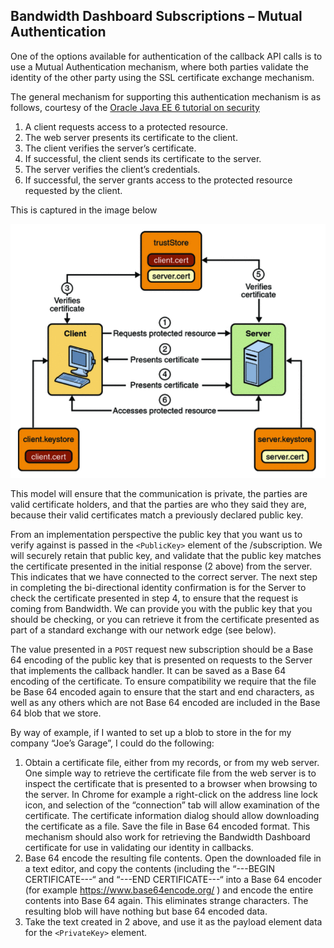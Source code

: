 ## Bandwidth Dashboard Subscriptions – Mutual Authentication

One of the options available for authentication of the callback API calls is to use a Mutual Authentication mechanism, where both parties validate the identity of the other party using the SSL certificate exchange mechanism.

The general mechanism for supporting this authentication mechanism is as follows, courtesy of the [Oracle Java EE 6 tutorial on security](https://docs.oracle.com/cd/E19226-01/820-7627/gijrp/index.html)

1. A client requests access to a protected resource.
2. The web server presents its certificate to the client.
3. The client verifies the server’s certificate.
4. If successful, the client sends its certificate to the server.
5. The server verifies the client’s credentials.
6. If successful, the server grants access to the protected resource requested by the client.

This is captured in the image below

![callback auth](../images/callbackAuth.png)

This model will ensure that the communication is private, the parties are valid certificate holders, and that the parties are who they said they are, because their valid certificates match a previously declared public key.

From an implementation perspective the public key that you want us to verify against is passed in the `<PublicKey>` element of the /subscription. We will securely retain that public key, and validate that the public key matches the certificate presented in the initial response (2 above) from the server. This indicates that we have connected to the correct server. The next step in completing the bi-directional identity confirmation is for the Server to check the certificate presented in step 4, to ensure that the request is coming from Bandwidth. We can provide you with the public key that you should be checking, or you can retrieve it from the certificate presented as part of a standard exchange with our network edge (see below).

The <PublicKey> value presented in a <code class="post">POST</code> request new subscription should be a Base 64 encoding of the public key that is presented on requests to the Server that implements the callback handler. It can be saved as a Base 64 encoding of the certificate. To ensure compatibility we require that the file be Base 64 encoded again to ensure that the start and end characters, as well as any others which are not Base 64 encoded are included in the Base 64 blob that we store.

By way of example, if I wanted to set up a blob to store in the <PrivateKey> for my company “Joe’s Garage”, I could
do the following:


1. Obtain a certificate file, either from my records, or from my web server. One simple way to retrieve the certificate file from the web server is to inspect the certificate that is presented to a browser when browsing to the server. In Chrome for example a right-click on the address line lock icon, and selection of the “connection” tab will allow examination of the certificate. The certificate information dialog should allow downloading the certificate as a file. Save the file in Base 64 encoded format. This mechanism should also work for retrieving the Bandwidth Dashboard certificate for use in validating our identity in callbacks.
2. Base 64 encode the resulting file contents. Open the downloaded file in a text editor, and copy the contents (including the “---BEGIN CERTIFICATE---“ and “---END CERTIFICATE---“ into a Base 64 encoder (for example https://www.base64encode.org/ ) and encode the entire contents into Base 64 again. This eliminates strange characters. The resulting blob will have nothing but base 64 encoded data.
3. Take the text created in 2 above, and use it as the payload element data for the `<PrivateKey>` element.